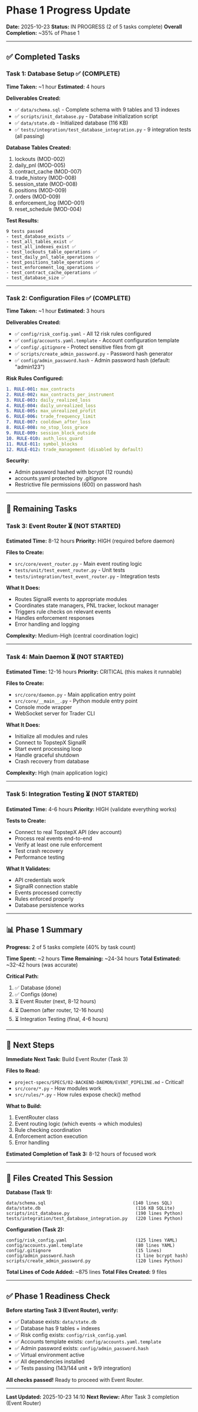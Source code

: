 # Phase 1 Progress Update

**Date:** 2025-10-23
**Status:** IN PROGRESS (2 of 5 tasks complete)
**Overall Completion:** ~35% of Phase 1

---

## ✅ Completed Tasks

### Task 1: Database Setup ✅ (COMPLETE)
**Time Taken:** ~1 hour
**Estimated:** 4 hours

**Deliverables Created:**
- ✅ `data/schema.sql` - Complete schema with 9 tables and 13 indexes
- ✅ `scripts/init_database.py` - Database initialization script
- ✅ `data/state.db` - Initialized database (116 KB)
- ✅ `tests/integration/test_database_integration.py` - 9 integration tests (all passing)

**Database Tables Created:**
1. lockouts (MOD-002)
2. daily_pnl (MOD-005)
3. contract_cache (MOD-007)
4. trade_history (MOD-008)
5. session_state (MOD-008)
6. positions (MOD-009)
7. orders (MOD-009)
8. enforcement_log (MOD-001)
9. reset_schedule (MOD-004)

**Test Results:**
```
9 tests passed
- test_database_exists ✅
- test_all_tables_exist ✅
- test_all_indexes_exist ✅
- test_lockouts_table_operations ✅
- test_daily_pnl_table_operations ✅
- test_positions_table_operations ✅
- test_enforcement_log_operations ✅
- test_contract_cache_operations ✅
- test_database_size ✅
```

---

### Task 2: Configuration Files ✅ (COMPLETE)
**Time Taken:** ~1 hour
**Estimated:** 3 hours

**Deliverables Created:**
- ✅ `config/risk_config.yaml` - All 12 risk rules configured
- ✅ `config/accounts.yaml.template` - Account configuration template
- ✅ `config/.gitignore` - Protect sensitive files from git
- ✅ `scripts/create_admin_password.py` - Password hash generator
- ✅ `config/admin_password.hash` - Admin password hash (default: "admin123")

**Risk Rules Configured:**
```yaml
1. RULE-001: max_contracts
2. RULE-002: max_contracts_per_instrument
3. RULE-003: daily_realized_loss
4. RULE-004: daily_unrealized_loss
5. RULE-005: max_unrealized_profit
6. RULE-006: trade_frequency_limit
7. RULE-007: cooldown_after_loss
8. RULE-008: no_stop_loss_grace
9. RULE-009: session_block_outside
10. RULE-010: auth_loss_guard
11. RULE-011: symbol_blocks
12. RULE-012: trade_management (disabled by default)
```

**Security:**
- Admin password hashed with bcrypt (12 rounds)
- accounts.yaml protected by .gitignore
- Restrictive file permissions (600) on password hash

---

## 🔨 Remaining Tasks

### Task 3: Event Router ⏳ (NOT STARTED)
**Estimated Time:** 8-12 hours
**Priority:** HIGH (required before daemon)

**Files to Create:**
- `src/core/event_router.py` - Main event routing logic
- `tests/unit/test_event_router.py` - Unit tests
- `tests/integration/test_event_router.py` - Integration tests

**What It Does:**
- Routes SignalR events to appropriate modules
- Coordinates state managers, PNL tracker, lockout manager
- Triggers rule checks on relevant events
- Handles enforcement responses
- Error handling and logging

**Complexity:** Medium-High (central coordination logic)

---

### Task 4: Main Daemon ⏳ (NOT STARTED)
**Estimated Time:** 12-16 hours
**Priority:** CRITICAL (this makes it runnable)

**Files to Create:**
- `src/core/daemon.py` - Main application entry point
- `src/core/__main__.py` - Python module entry point
- Console mode wrapper
- WebSocket server for Trader CLI

**What It Does:**
- Initialize all modules and rules
- Connect to TopstepX SignalR
- Start event processing loop
- Handle graceful shutdown
- Crash recovery from database

**Complexity:** High (main application logic)

---

### Task 5: Integration Testing ⏳ (NOT STARTED)
**Estimated Time:** 4-6 hours
**Priority:** HIGH (validate everything works)

**Tests to Create:**
- Connect to real TopstepX API (dev account)
- Process real events end-to-end
- Verify at least one rule enforcement
- Test crash recovery
- Performance testing

**What It Validates:**
- API credentials work
- SignalR connection stable
- Events processed correctly
- Rules enforced properly
- Database persistence works

---

## 📊 Phase 1 Summary

**Progress:** 2 of 5 tasks complete (40% by task count)

**Time Spent:** ~2 hours
**Time Remaining:** ~24-34 hours
**Total Estimated:** ~32-42 hours (was accurate)

**Critical Path:**
1. ✅ Database (done)
2. ✅ Configs (done)
3. ⏳ Event Router (next, 8-12 hours)
4. ⏳ Daemon (after router, 12-16 hours)
5. ⏳ Integration Testing (final, 4-6 hours)

---

## 🚀 Next Steps

**Immediate Next Task:** Build Event Router (Task 3)

**Files to Read:**
- `project-specs/SPECS/02-BACKEND-DAEMON/EVENT_PIPELINE.md` - Critical!
- `src/core/*.py` - How modules work
- `src/rules/*.py` - How rules expose check() method

**What to Build:**
1. EventRouter class
2. Event routing logic (which events → which modules)
3. Rule checking coordination
4. Enforcement action execution
5. Error handling

**Estimated Completion of Task 3:** 8-12 hours of focused work

---

## 📁 Files Created This Session

**Database (Task 1):**
```
data/schema.sql                                 (140 lines SQL)
data/state.db                                    (116 KB SQLite)
scripts/init_database.py                         (190 lines Python)
tests/integration/test_database_integration.py   (220 lines Python)
```

**Configuration (Task 2):**
```
config/risk_config.yaml                          (125 lines YAML)
config/accounts.yaml.template                    (80 lines YAML)
config/.gitignore                                (15 lines)
config/admin_password.hash                       (1 line bcrypt hash)
scripts/create_admin_password.py                 (120 lines Python)
```

**Total Lines of Code Added:** ~875 lines
**Total Files Created:** 9 files

---

## ✅ Phase 1 Readiness Check

**Before starting Task 3 (Event Router), verify:**

- ✅ Database exists: `data/state.db`
- ✅ Database has 9 tables + indexes
- ✅ Risk config exists: `config/risk_config.yaml`
- ✅ Accounts template exists: `config/accounts.yaml.template`
- ✅ Admin password exists: `config/admin_password.hash`
- ✅ Virtual environment active
- ✅ All dependencies installed
- ✅ Tests passing (143/144 unit + 9/9 integration)

**All checks passed!** Ready to proceed with Event Router.

---

**Last Updated:** 2025-10-23 14:10
**Next Review:** After Task 3 completion (Event Router)
